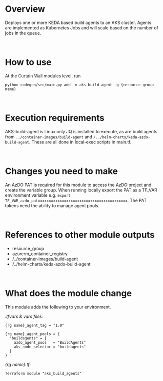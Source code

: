 # Overview

Deploys one or more KEDA based build agents to an AKS cluster.
Agents are implemented as Kubernetes Jobs and will scale based on the number of jobs in the queue.

&nbsp;
# How to use

At the Curtain Wall modules level, run

`python codegen/src/main.py add -m aks-build-agent -g {resource group name}`

&nbsp;
# Execution requirements

AKS-build-agent is Linux only
JQ is installed to execute, as are build agents from `../container-images/build-agent` and `/../helm-charts/keda-azdo-build-agent`. These are all done in local-exec scripts in main.tf.

&nbsp;
# Changes you need to make

An AzDO PAT is required for this module to access the AzDO project and create the variable group. When running locally export the PAT as a TF_VAR environment variable e.g. `export TF_VAR_azdo_pat=xxxxxxxxxxxxxxxxxxxxxxxxxxxxxxxxxxxxxxxx`.  The PAT tokens need the ability to manage agent pools.


&nbsp;
# References to other module outputs

- resource_group
- azurerm_container_registry
- /../container-images/build-agent
- /../helm-charts/keda-azdo-build-agent

&nbsp;
# What does the module change

This module adds the following to your environment.

*.tfvars & vars files:*
```
{rg name}_agent_tag = "1.0"

{rg name}_agent_pools = {
  "buildagents" = {
    azdo_agent_pool   = "BuildAgents"
    aks_node_selector = "buildagents"
  }
}
```
*{rg name}.tf:* 
```
Terraform module "aks_build_agents" 
```
